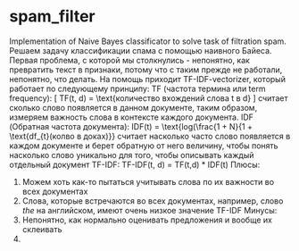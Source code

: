 # spam_filter
Implementation of Naive Bayes classificator to solve task of filtration spam.
Решаем задачу классификации спама с помощью наивного Байеса. Первая проблема, с которой мы столкнулись - непонятно, как превратить текст в признаки, потому что с таким прежде не работали, непонятно, что делать. На помощь приходит TF-IDF-vectorizer, который работает по следующему принципу:
TF (частота термина или term frequency):
\[
TF(t, d) = \text{количество вхождений слова t в d}
\]
считает сколько слово появляется в данном документе, таким образом, измеряем важность слова в контексте каждого документа.
IDF (Обратная частота документа):
IDF(t) = \text{log(\frac{1 + N}{1 + \text{df_{t}(колво в доках)}}
считает насколько часто слово появляется в каждом документе и берет обратную от него величину, чтобы понять насколько слово уникально для того, чтобы описывать каждый отдельный документ
TF-IDF:
TF-IDF(t, d) = TF(t,d) * IDF(t)
Плюсы:
1. Можем хоть как-то пытаться учитывать слова по их важности во всех документах
2. Слова, которые встречаются во всех документах, например, слово *the* на английском, имеют очень низкое значение TF-IDF
Минусы:
1. Непонятно, как нормально оценивать предложения и вообще их склеивать
2. 
